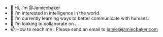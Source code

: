- 👋 Hi, I’m @Jamiecbaker
- 👀 I’m interested in intelligence in the world. 
- 🌱 I’m currently learning ways to better communicate with humans. 
- 💞️ I’m looking to collaborate on ...
- 📫 How to reach me : Please send an email to jamie@jamiecbaker.com

<!---
Jamiecbaker/Jamiecbaker is a ✨ special ✨ repository because its `README.md` (this file) appears on your GitHub profile.
You can click the Preview link to take a look at your changes.
--->
